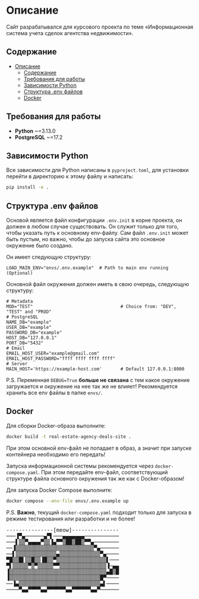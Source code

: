 # Описание
Сайт разрабатывался для курсового проекта по теме «Информационная система учета сделок агентства недвижимости».

## Содержание
- [Описание](#описание)
  - [Содержание](#содержание)
  - [Требования для работы](#требования-для-работы)
  - [Зависимости Python](#зависимости-python)
  - [Структура .env файлов](#структура-env-файлов)
  - [Docker](#docker)

## Требования для работы
- **Python** ~=3.13.0
- **PostgreSQL** ~=17.2

## Зависимости Python
Все зависимости для Python написаны в `pyproject.toml`, для установки перейти в директорию к этому файлу и написать:
```sh
pip install -e .
```

## Структура .env файлов
Основой является файл конфигурации `.env.init` в корне проекта, он должен в любом случае существовать. Он служит только для того, чтобы указать путь к основному env-файлу.
Сам файл `.env.init` может быть пустым, но важно, чтобы до запуска сайта это основное окружение было создано.

Он имеет следующую структуру:
```env
LOAD_MAIN_ENV="envs/.env.example"  # Path to main env running (Optional)
```

Основной файл окружения должен иметь в свою очередь, следующую структуру: 
```env
# Metadata
MOD="TEST"                                 # Choice from: "DEV", "TEST" and "PROD"
# PostgreSQL
NAME_DB="example"
USER_DB="example"
PASSWORD_DB="example"
HOST_DB="127.0.0.1"
PORT_DB="5432"
# Email
EMAIL_HOST_USER="example@gmail.com"
EMAIL_HOST_PASSWORD="ffff ffff ffff ffff" 
# Server
MAIN_HOST='https://example-host.com'       # Default 127.0.0.1:8000 
```

P.S.
Переменная `DEBUG=True` **больше не связана** с тем какое окружение загружается и окружение на нее так же не влияет!
Рекомендуется хранить все env файлы в папке `envs/`.

## Docker
Для сборки Docker-образа выполните:
```sh
docker build -t real-estate-agency-deals-site .
```
При этом основной env-файл не попадает в образ, а значит при запуске контейнера необходимо его передать!

Запуска информационной системы рекомендуется через `docker-compose.yaml`.
При этом передайте env-файл, соответствующий структуре файла основного окружения так же как с Docker-образом!

Для запуска Docker Compose выполните:
```sh
docker compose --env-file envs/.env.example up
```

P.S. 
**Важно**, текущий `docker-compose.yaml` подходит только для запуска в режиме тестирования или разработки и не более!


<pre>
---------------[meow]---------------
───▐▀▄──────▄▀▌───▄▄▄▄▄▄▄─────────── 
───▌▒▒▀▄▄▄▄▀▒▒▐▄▀▀▒██▒██▒▀▀▄──────── 
──▐▒▒▒▒▒▒▒▒▒▒▒▒▒▒▒▒▒▒▒▒▒▒▒▒▒▀▄────── 
──▌▒▒▒▒▒▒▒▒▒▒▒▒▒▄▒▒▒▒▒▒▒▒▒▒▒▒▒▀▄──── 
▀█▒▒█▌▒▒█▒▒▐█▒▒▀▒▒▒▒▒▒▒▒▒▒▒▒▒▒▒▒▌─── 
▀▌▒▒▒▒▒▀▒▀▒▒▒▒▒▀▀▒▒▒▒▒▒▒▒▒▒▒▒▒▒▒▐─▄▄ 
▐▒▒▒▒▒▒▒▒▒▒▒▒▒▒▒▒▒▒▒▒▒▒▒▒▒▒▒▒▒▒▒▄█▒█ 
▐▒▒▒▒▒▒▒▒▒▒▒▒▒▒▒▒▒▒▒▒▒▒▒▒▒▒▒▒▒█▀──── 
──▐▄▒▒▒▒▒▒▒▒▒▒▒▒▒▒▒▒▒▒▒▒▒▒▒▒▒▒▄▌──── 
────▀▄▄▀▀▀▀▄▄▀▀▀▀▀▀▄▄▀▀▀▀▀▀▄▄▀────── 
</pre>

